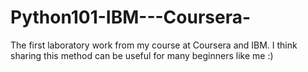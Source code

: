 # Python101-IBM---Coursera-
The first laboratory work from my course at Coursera and IBM. I think sharing this method can be useful for many beginners like me :)
